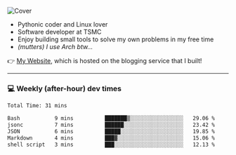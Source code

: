 ![Cover](https://i.imgur.com/BmnIp4h.jpg)

- Pythonic coder and Linux lover
- Software developer at TSMC
- Enjoy building small tools to solve my own problems in my free time
- _(mutters) I use Arch btw..._

👉️ [My Website](https://whoosh.blog/@hank), which is hosted on the blogging service that I built!

---

### 💻 Weekly (after-hour) dev times

<!--START_SECTION:waka-->

```txt
Total Time: 31 mins

Bash           9 mins          ███████▒░░░░░░░░░░░░░░░░░   29.06 %
jsonc          7 mins          ██████░░░░░░░░░░░░░░░░░░░   23.42 %
JSON           6 mins          █████░░░░░░░░░░░░░░░░░░░░   19.85 %
Markdown       4 mins          ███▓░░░░░░░░░░░░░░░░░░░░░   15.06 %
shell script   3 mins          ███░░░░░░░░░░░░░░░░░░░░░░   12.13 %
```

<!--END_SECTION:waka-->
